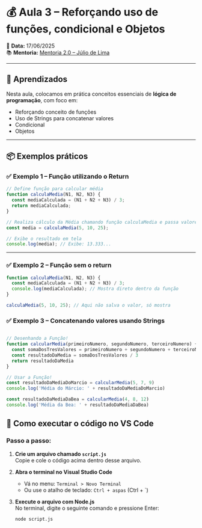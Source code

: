 # 💰 Aula 3 – Reforçando uso de funções, condicional e Objetos

📅 **Data:** 17/06/2025  
📚 **Mentoria:** [Mentoria 2.0 – Júlio de Lima](https://mentoria.juliodelima.com.br/)

---

## 🧠 Aprendizados

Nesta aula, colocamos em prática conceitos essenciais de **lógica de programação**, com foco em:

- Reforçando conceito de funções
- Uso de Strings para concatenar valores
- Condicional
- Objetos


---

## 📦 Exemplos práticos

### ✅ Exemplo 1 – Função utilizando o Return

```javascript
// Define função para calcular média
function calculaMedia(N1, N2, N3) {
  const mediaCalculada = (N1 + N2 + N3) / 3;
  return mediaCalculada;
}

// Realiza cálculo da Média chamando função calculaMedia e passa valores para parâmetros "N"
const media = calculaMedia(5, 10, 25);

// Exibe o resultado em tela
console.log(media); // Exibe: 13.333...
```
---

### ✅ Exemplo 2 – Função sem o return

```javascript
function calculaMedia(N1, N2, N3) {
  const mediaCalculada = (N1 + N2 + N3) / 3;
  console.log(mediaCalculada); // Mostra direto dentro da função
}

calculaMedia(5, 10, 25); // Aqui não salva o valor, só mostra
```
### ✅ Exemplo 3 – Concatenando valores usando Strings
```javascript

// Desenhando a Função!
function calcularMedia(primeiroNumero, segundoNumero, terceiroNumero) {
  const somaDosTresValores = primeiroNumero + segundoNumero + terceiroNumero
  const resultadoDaMedia = somaDosTresValores / 3
  return resultadoDaMedia
}

// Usar a Função!
const resultadoDaMediaDoMarcio = calcularMedia(5, 7, 9)
console.log('Média do Márcio: ' + resultadoDaMediaDoMarcio)

const resultadoDaMediaDaBea = calcularMedia(4, 8, 12)
console.log('Média da Bea: ' + resultadoDaMediaDaBea)

```


## 🧪 Como executar o código no VS Code

### Passo a passo:

1. **Crie um arquivo chamado `script.js`**  
   Copie e cole o código acima dentro desse arquivo.

2. **Abra o terminal no Visual Studio Code**  
   - Vá no menu: `Terminal > Novo Terminal`  
   - Ou use o atalho de teclado: `Ctrl + aspas` (Ctrl + `)

3. **Execute o arquivo com Node.js**  
   No terminal, digite o seguinte comando e pressione Enter:

   ```bash
   node script.js
